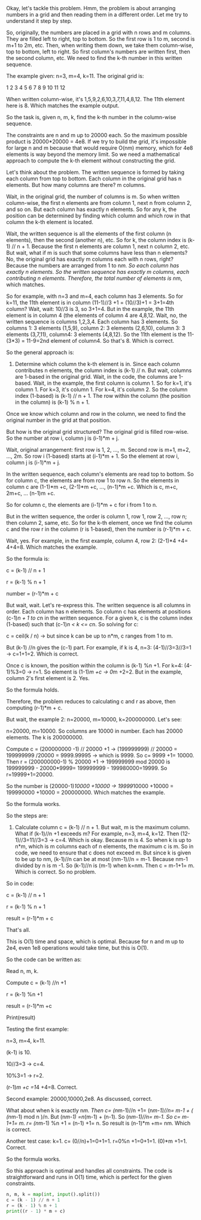 <think>
Okay, let's tackle this problem. Hmm, the problem is about arranging numbers in a grid and then reading them in a different order. Let me try to understand it step by step.

So, originally, the numbers are placed in a grid with n rows and m columns. They are filled left to right, top to bottom. So the first row is 1 to m, second is m+1 to 2m, etc. Then, when writing them down, we take them column-wise, top to bottom, left to right. So first column's numbers are written first, then the second column, etc. We need to find the k-th number in this written sequence.

The example given: n=3, m=4, k=11. The original grid is:

1  2  3  4
5  6  7  8
9 10 11 12

When written column-wise, it's 1,5,9,2,6,10,3,7,11,4,8,12. The 11th element here is 8. Which matches the example output.

So the task is, given n, m, k, find the k-th number in the column-wise sequence.

The constraints are n and m up to 20000 each. So the maximum possible product is 20000*20000 = 4e8. If we try to build the grid, it's impossible for large n and m because that would require O(nm) memory, which for 4e8 elements is way beyond the memory limit. So we need a mathematical approach to compute the k-th element without constructing the grid.

Let's think about the problem. The written sequence is formed by taking each column from top to bottom. Each column in the original grid has n elements. But how many columns are there? m columns.

Wait, in the original grid, the number of columns is m. So when written column-wise, the first n elements are from column 1, next n from column 2, and so on. But each column has exactly n elements. So for any k, the position can be determined by finding which column and which row in that column the k-th element is located.

Wait, the written sequence is all the elements of the first column (n elements), then the second (another n), etc. So for k, the column index is (k-1) // n + 1. Because the first n elements are column 1, next n column 2, etc. But wait, what if m is such that some columns have less than n elements? No, the original grid has exactly m columns each with n rows, right? Because the numbers are arranged from 1 to n*m. So each column has exactly n elements. So the written sequence has exactly m columns, each contributing n elements. Therefore, the total number of elements is n*m, which matches.

So for example, with n=3 and m=4, each column has 3 elements. So for k=11, the 11th element is in column (11-1)//3 +1 = (10//3)+1 = 3+1=4th column? Wait, wait: 10//3 is 3, so 3+1=4. But in the example, the 11th element is in column 4 (the elements of column 4 are 4,8,12. Wait, no, the written sequence is columns 1,2,3,4. Each column has 3 elements. So columns 1: 3 elements (1,5,9), column 2: 3 elements (2,6,10), column 3: 3 elements (3,7,11), column4: 3 elements (4,8,12). So the 11th element is the 11- (3*3) = 11-9=2nd element of column4. So that's 8. Which is correct.

So the general approach is:

1. Determine which column the k-th element is in. Since each column contributes n elements, the column index is (k-1) // n. But wait, columns are 1-based in the original grid. Wait, in the code, the columns are 1-based. Wait, in the example, the first column is column 1. So for k=1, it's column 1. For k=3, it's column 1. For k=4, it's column 2. So the column index (1-based) is (k-1) // n + 1. The row within the column (the position in the column) is (k-1) % n + 1.

Once we know which column and row in the column, we need to find the original number in the grid at that position.

But how is the original grid structured? The original grid is filled row-wise. So the number at row i, column j is (i-1)*m + j.

Wait, original arrangement: first row is 1, 2, ..., m. Second row is m+1, m+2, ..., 2m. So row i (1-based) starts at (i-1)*m + 1. So the element at row i, column j is (i-1)*m + j.

In the written sequence, each column's elements are read top to bottom. So for column c, the elements are from row 1 to row n. So the elements in column c are (1-1)*m +c, (2-1)*m +c, ..., (n-1)*m +c. Which is c, m+c, 2m+c, ... (n-1)m +c.

So for column c, the elements are (i-1)*m + c for i from 1 to n.

But in the written sequence, the order is column 1, row 1, row 2, ..., row n; then column 2, same, etc. So for the k-th element, once we find the column c and the row r in the column (r is 1-based), then the number is (r-1)*m + c.

Wait, yes. For example, in the first example, column 4, row 2: (2-1)*4 +4= 4+4=8. Which matches the example.

So the formula is:

c = (k-1) // n + 1

r = (k-1) % n + 1

number = (r-1)*m + c

But wait, wait. Let's re-express this. The written sequence is all columns in order. Each column has n elements. So column c has elements at positions (c-1)*n + 1 to c*n in the written sequence. For a given k, c is the column index (1-based) such that (c-1)*n < k <= c*n. So solving for c:

c = ceil(k / n) → but since k can be up to n*m, c ranges from 1 to m.

But (k-1) //n gives the (c-1) part. For example, if k is 4, n=3: (4-1)//3=3//3=1 → c=1+1=2. Which is correct.

Once c is known, the position within the column is (k-1) %n +1. For k=4: (4-1)%3=0 → r=1. So element is (1-1)*m +c → 0*m +2=2. But in the example, column 2's first element is 2. Yes.

So the formula holds.

Therefore, the problem reduces to calculating c and r as above, then computing (r-1)*m + c.

But wait, the example 2: n=20000, m=10000, k=200000000. Let's see:

n=20000, m=10000. So columns are 10000 in number. Each has 20000 elements. The k is 200000000.

Compute c = (200000000 -1) // 20000 +1 → (199999999) // 20000 = 199999999 /20000 = 9999.99995 → which is 9999. So c= 9999 +1= 10000. Then r = (200000000-1) % 20000 +1 → 199999999 mod 20000 is 199999999 - 20000*9999= 199999999 - 199980000=19999. So r=19999+1=20000.

So the number is (20000-1)*10000 +10000 → 19999*10000 +10000 = 199990000 +10000 = 200000000. Which matches the example.

So the formula works.

So the steps are:

1. Calculate column c = (k-1) // n + 1. But wait, m is the maximum column. What if (k-1)//n +1 exceeds m? For example, n=3, m=4, k=12. Then (12-1)//3=11//3=3 → c=4. Which is okay. Because m is 4. So when k is up to n*m, which is m columns each of n elements, the maximum c is m. So in code, we need to ensure that c does not exceed m. But since k is given to be up to nm, (k-1)//n can be at most (nm-1)//n = m-1. Because nm-1 divided by n is m -1. So (k-1)//n is (m-1) when k=nm. Then c = m-1+1= m. Which is correct. So no problem.

So in code:

c = (k-1) // n + 1

r = (k-1) % n + 1

result = (r-1)*m + c

That's all.

This is O(1) time and space, which is optimal. Because for n and m up to 2e4, even 1e8 operations would take time, but this is O(1).

So the code can be written as:

Read n, m, k.

Compute c = (k-1) //n +1

r = (k-1) %n +1

result = (r-1)*m +c

Print(result)

Testing the first example:

n=3, m=4, k=11.

(k-1) is 10.

10//3=3 → c=4.

10%3=1 → r=2.

(r-1)*m +c =1*4 +4=8. Correct.

Second example: 20000,10000,2e8. As discussed, correct.

What about when k is exactly n*m. Then c= (n*m-1)//n +1= (n*m-1)//n= m-1 + ( (n*m-1) mod n )/n. But (n*m-1) =n*(m-1) + (n-1). So (n*m-1)//n= m-1. So c= m-1+1= m. r= (n*m-1) %n +1 = (n-1) +1= n. So result is (n-1)*m +m= nm. Which is correct.

Another test case: k=1. c= (0//n)+1=0+1=1. r=0%n +1=0+1=1. (0)*m +1=1. Correct.

So the formula works.

So this approach is optimal and handles all constraints. The code is straightforward and runs in O(1) time, which is perfect for the given constraints.
</think>

```python
n, m, k = map(int, input().split())
c = (k - 1) // n + 1
r = (k - 1) % n + 1
print((r - 1) * m + c)
```